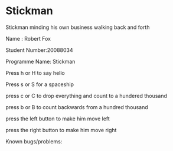 # Stickman
Stickman minding his own business walking back and forth

Name : Robert Fox

Student Number:20088034

Programme Name: Stickman


Press h or H to say hello


Press s or S for a spaceship


press c or C to drop everything and count to a hundered thousand


press b or B to count backwards from a hundred thousand


press the left button to make him move left


press the right button to make him move right

Known bugs/problems:
